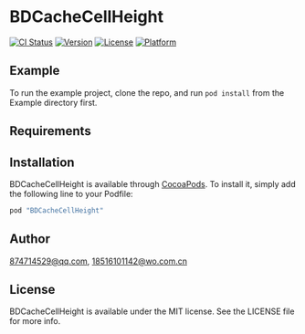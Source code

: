 # BDCacheCellHeight

[![CI Status](http://img.shields.io/travis/874714529@qq.com/BDCacheCellHeight.svg?style=flat)](https://travis-ci.org/874714529@qq.com/BDCacheCellHeight)
[![Version](https://img.shields.io/cocoapods/v/BDCacheCellHeight.svg?style=flat)](http://cocoapods.org/pods/BDCacheCellHeight)
[![License](https://img.shields.io/cocoapods/l/BDCacheCellHeight.svg?style=flat)](http://cocoapods.org/pods/BDCacheCellHeight)
[![Platform](https://img.shields.io/cocoapods/p/BDCacheCellHeight.svg?style=flat)](http://cocoapods.org/pods/BDCacheCellHeight)

## Example

To run the example project, clone the repo, and run `pod install` from the Example directory first.

## Requirements

## Installation

BDCacheCellHeight is available through [CocoaPods](http://cocoapods.org). To install
it, simply add the following line to your Podfile:

```ruby
pod "BDCacheCellHeight"
```

## Author

874714529@qq.com, 18516101142@wo.com.cn

## License

BDCacheCellHeight is available under the MIT license. See the LICENSE file for more info.
